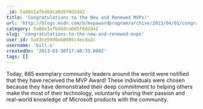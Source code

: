 ```yaml
---
_id: 5a88e1afbd6dca0d5f0d2d42
title: 'Congratulations to the New and Renewed MVPs!'
url: 'http://blogs.msdn.com/b/mvpawardprogram/archive/2013/04/01/congratulations-to-the-new-and-renewed-mvps.aspx'
category: 5a88e1afbd6dca0d5f0d2d42
slug: 'congratulations-to-the-new-and-renewed-mvps'
user_id: 5a83ce59d6eb0005c4ecda2c
username: 'bill-s'
createdOn: '2013-03-30T17:40:33.000Z'
tags: []
---
```


Today, 885 exemplary community leaders around the world were notified that they have received the MVP Award! These individuals were chosen because they have demonstrated their deep commitment to helping others make the most of their technology, voluntarily sharing their passion and real-world knowledge of Microsoft products with the community.
